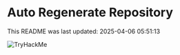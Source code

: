 # Auto Regenerate Repository

This README was last updated: 2025-04-06 05:51:13

 ![TryHackMe](https://tryhackme.com/badge/533634)
